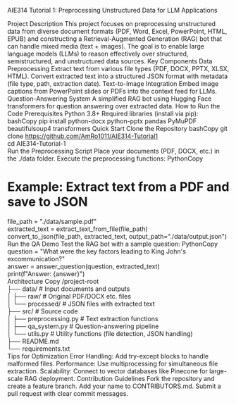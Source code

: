 AIE314 Tutorial 1: Preprocessing Unstructured Data for LLM Applications

Project Description
This project focuses on preprocessing unstructured data from diverse document formats (PDF, Word, Excel, PowerPoint, HTML, EPUB) and constructing a Retrieval-Augmented Generation (RAG) bot that can handle mixed media (text + images). The goal is to enable large language models (LLMs) to reason effectively over structured, semistructured, and unstructured data sources.
Key Components
Data Preprocessing
Extract text from various file types (PDF, DOCX, PPTX, XLSX, HTML).
Convert extracted text into a structured JSON format with metadata (file type, path, extraction date).
Text-to-Image Integration
Embed image captions from PowerPoint slides or PDFs into the context feed for LLMs.
Question-Answering System
A simplified RAG bot using Hugging Face transformers for question answering over extracted data.
How to Run the Code
Prerequisites
Python 3.8+
Required libraries (install via pip):
bashCopy
pip install python-docx python-pptx pandas PyMuPDF beautifulsoup4 transformers
Quick Start
Clone the Repository
bashCopy
git clone https://github.com/AmRo1011/AIE314-Tutorial1  
cd AIE314-Tutorial-1  
Run the Preprocessing Script
Place your documents (PDF, DOCX, etc.) in the ./data folder.
Execute the preprocessing functions:
PythonCopy
# Example: Extract text from a PDF and save to JSON  
file_path = "./data/sample.pdf"  
extracted_text = extract_text_from_file(file_path)  
convert_to_json(file_path, extracted_text, output_path="./data/output.json")  
Run the QA Demo
Test the RAG bot with a sample question:
PythonCopy
question = "What were the key factors leading to King John's excommunication?"  
answer = answer_question(question, extracted_text)  
print(f"Answer: {answer}")  
Architecture
Copy
/project-root  
├── data/                # Input documents and outputs  
│   ├── raw/             # Original PDF/DOCX etc. files  
│   └── processed/       # JSON files with extracted text  
├── src/                 # Source code  
│   ├── preprocessing.py  # Text extraction functions  
│   ├── qa_system.py      # Question-answering pipeline  
│   └── utils.py          # Utility functions (file detection, JSON handling)  
├── README.md  
└── requirements.txt  
Tips for Optimization
Error Handling: Add try-except blocks to handle malformed files.
Performance: Use multiprocessing for simultaneous file extraction.
Scalability: Connect to vector databases like Pinecone for large-scale RAG deployment.
Contribution Guidelines
Fork the repository and create a feature branch.
Add your name to CONTRIBUTORS.md.
Submit a pull request with clear commit messages.
